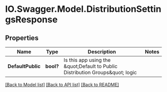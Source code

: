 # IO.Swagger.Model.DistributionSettingsResponse
## Properties

Name | Type | Description | Notes
------------ | ------------- | ------------- | -------------
**DefaultPublic** | **bool?** | Is this app using the \&quot;Default to Public Distribution Groups\&quot; logic | 

[[Back to Model list]](../README.md#documentation-for-models) [[Back to API list]](../README.md#documentation-for-api-endpoints) [[Back to README]](../README.md)


